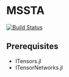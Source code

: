 # MSSTA

[![Build Status](https://github.com/shinaoka/MSSTA.jl/actions/workflows/CI.yml/badge.svg?branch=main)](https://github.com/shinaoka/MSSTA.jl/actions/workflows/CI.yml?query=branch%3Amain)

## Prerequisites
* ITensors.jl
* ITensorNetworks.jl
